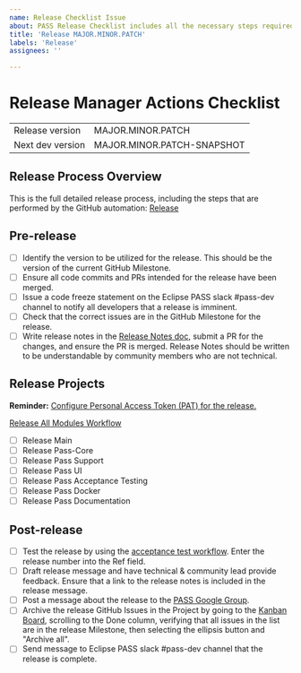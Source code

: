 ```yaml
---
name: Release Checklist Issue
about: PASS Release Checklist includes all the necessary steps required to successfully release the next version of PASS.
title: 'Release MAJOR.MINOR.PATCH'
labels: 'Release'
assignees: ''

---
```


# Release Manager Actions Checklist

|                  |                            |
|------------------|----------------------------|
| Release version  | MAJOR.MINOR.PATCH          |
| Next dev version | MAJOR.MINOR.PATCH-SNAPSHOT |

## Release Process Overview
This is the full detailed release process, including the steps that are performed by the GitHub automation: [Release](https://docs.eclipse-pass.org/developer-documentation/release)

## Pre-release

- [ ] Identify the version to be utilized for the release. This should be the version of the current GitHub Milestone.
- [ ] Ensure all code commits and PRs intended for the release have been merged.
- [ ] Issue a code freeze statement on the Eclipse PASS slack #pass-dev channel to notify all developers that a release is imminent.
- [ ] Check that the correct issues are in the GitHub Milestone for the release.
- [ ] Write release notes in the [Release Notes doc](https://github.com/eclipse-pass/pass-documentation/blob/main/community/release-notes.md), submit a PR for the changes, and ensure the PR is merged. Release Notes should be written to be understandable by community members who are not technical.

## Release Projects

**Reminder:** [Configure Personal Access Token (PAT) for the release.](https://docs.eclipse-pass.org/developer-documentation/release#github-personal-access-token-setup)

[Release All Modules Workflow](https://github.com/eclipse-pass/main/actions/workflows/pass-complete-release.yml)

- [ ] Release Main
- [ ] Release Pass-Core
- [ ] Release Pass Support
- [ ] Release Pass UI
- [ ] Release Pass Acceptance Testing
- [ ] Release Pass Docker
- [ ] Release Pass Documentation

## Post-release

- [ ] Test the release by using the [acceptance test workflow](https://github.com/eclipse-pass/pass-acceptance-testing/actions/workflows/test.yml). Enter the release number into the Ref field.
- [ ] Draft release message and have technical & community lead provide feedback. Ensure that a link to the release notes is included in the release message.
- [ ] Post a message about the release to the [PASS Google Group](https://groups.google.com/g/pass-general).
- [ ] Archive the release GitHub Issues in the Project by going to the [Kanban Board](https://github.com/orgs/eclipse-pass/projects/4/views/2), scrolling to the Done column, verifying that all issues in the list are in the release Milestone, then selecting the ellipsis button and "Archive all".
- [ ] Send message to Eclipse PASS slack #pass-dev channel that the release is complete.